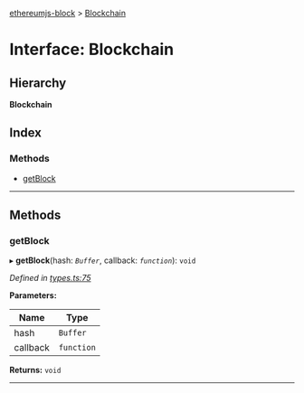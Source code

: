 [ethereumjs-block](../README.md) > [Blockchain](../interfaces/blockchain.md)

# Interface: Blockchain

## Hierarchy

**Blockchain**

## Index

### Methods

- [getBlock](blockchain.md#getblock)

---

## Methods

<a id="getblock"></a>

### getBlock

▸ **getBlock**(hash: _`Buffer`_, callback: _`function`_): `void`

_Defined in [types.ts:75](https://github.com/ethereumjs/ethereumjs-vm/blob/b6ba20a/packages/block/src/types.ts#L75)_

**Parameters:**

| Name     | Type       |
| -------- | ---------- |
| hash     | `Buffer`   |
| callback | `function` |

**Returns:** `void`

---
